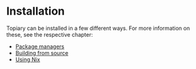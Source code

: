 # Installation

Topiary can be installed in a few different ways. For more information
on these, see the respective chapter:

- [Package managers](package-managers.md)
- [Building from source](building-from-source.md)
- [Using Nix](using-nix.md)
